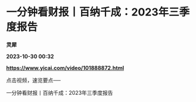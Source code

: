 # 一分钟看财报丨百纳千成：2023年三季度报告
**灵犀**

**2023-10-30 00:32**

**https://www.yicai.com/video/101888872.html**

点击视频，速览要点──

一分钟看财报丨百纳千成：2023年三季度报告